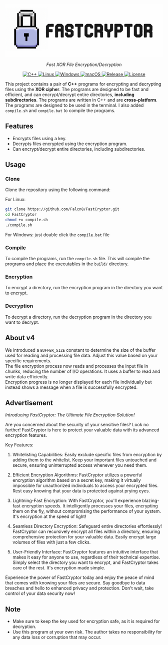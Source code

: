 <p align="center">
    <img src="FastCryptor.jpg" alt="FastCryptor">
    </p>
    <p align="center">
        <em>Fast XOR File Encryption/Decryption</em>
</p>
<p align="center">
    <a href="https://cplusplus.com/" target="_blank">
        <img src="https://img.shields.io/badge/C%2B%2B-00599C?style=for-the-badge&logo=c%2B%2B&logoColor=white" alt="C++">
    </a>
    <a href="https://www.linux.org/" target="_blank">
        <img src="https://img.shields.io/badge/Linux-FCC624?style=for-the-badge&logo=linux&logoColor=black" alt="Linux">
    </a>
    <a href="https://www.microsoft.com/en-us/windows" target="_blank">
        <img src="https://img.shields.io/badge/Windows-0078D6?style=for-the-badge&logo=windows&logoColor=white" alt="Windows">
    </a>
    <a href="https://www.apple.com/macos/ventura/" target="_blank">
        <img src="https://img.shields.io/badge/mac%20os-000000?style=for-the-badge&logo=apple&logoColor=white" alt="macOS">
    </a>
    <a href="https://snyk.io/" target="_blank">
        <img src="https://img.shields.io/badge/Snyk-4C4A73?style=for-the-badge&logo=snyk&logoColor=white" alt="Release">
    </a>
    <a href="https://github.com/Falcn8/FastCryptor/LICENSE" target="_blank">
        <img src="https://img.shields.io/github/license/Falcn8/FastCryptor?style=for-the-badge" alt="License">
    </a>
</p>

This project contains a pair of **C++** programs for encrypting and decrypting files using the **XOR cipher**. The programs are designed to be fast and efficient, and can encrypt/decrypt entire directories, **including subdirectories**. The programs are written in C++ and are **cross-platform**. The programs are designed to be used in the terminal. I also added `compile.sh` and `compile.bat` to compile the programs.

## Features

- Encrypts files using a key.
- Decrypts files encrypted using the encryption program.
- Can encrypt/decrypt entire directories, including subdirectories.

## Usage

### Clone

Clone the repository using the following command:

For Linux:

```bash
git clone https://github.com/Falcn8/FastCryptor.git
cd FastCryptor
chmod +x compile.sh
./compile.sh
```

For Windows: just double click the `compile.bat` file

### Compile

To compile the programs, run the `compile.sh` file. This will compile the programs and place the executables in the `build/` directory.

### Encryption

To encrypt a directory, run the encryption program in the directory you want to encrypt.

### Decryption

To decrypt a directory, run the decryption program in the directory you want to decrypt.

## About v4

We introduced a `BUFFER_SIZE` constant to determine the size of the buffer used for reading and processing file data. Adjust this value based on your specific requirements.  
The file encryption process now reads and processes the input file in chunks, reducing the number of I/O operations. It uses a buffer to read and write data efficiently.  
Encryption progress is no longer displayed for each file individually but instead shows a message when a file is successfully encrypted.  


## Advertisement

*Introducing FastCryptor: The Ultimate File Encryption Solution!*  

Are you concerned about the security of your sensitive files? Look no further! FastCryptor is here to protect your valuable data with its advanced encryption features.  

Key Features:  

1. Whitelisting Capabilities: Easily exclude specific files from encryption by adding them to the whitelist. Keep your important files untouched and secure, ensuring uninterrupted access whenever you need them.  

2. Efficient Encryption Algorithms: FastCryptor utilizes a powerful encryption algorithm based on a secret key, making it virtually impossible for unauthorized individuals to access your encrypted files. Rest easy knowing that your data is protected against prying eyes.  

3. Lightning-Fast Encryption: With FastCryptor, you'll experience blazing-fast encryption speeds. It intelligently processes your files, encrypting them on the fly, without compromising the performance of your system. It's encryption at the speed of light!  

4. Seamless Directory Encryption: Safeguard entire directories effortlessly! FastCryptor can recursively encrypt all files within a directory, ensuring comprehensive protection for your valuable data. Easily encrypt large volumes of files with just a few clicks.  

5. User-Friendly Interface: FastCryptor features an intuitive interface that makes it easy for anyone to use, regardless of their technical expertise. Simply select the directory you want to encrypt, and FastCryptor takes care of the rest. It's encryption made simple.  

Experience the power of FastCryptor today and enjoy the peace of mind that comes with knowing your files are secure. Say goodbye to data breaches and hello to enhanced privacy and protection. Don't wait, take control of your data security now!  

## Note

- Make sure to keep the key used for encryption safe, as it is required for decryption.
- Use this program at your own risk. The author takes no responsibility for any data loss or corruption that may occur.
